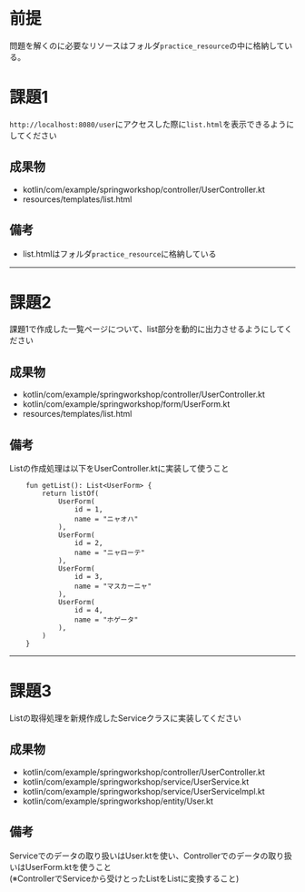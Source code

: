 # 前提

問題を解くのに必要なリソースはフォルダ`practice_resource`の中に格納している。  

# 課題1

`http://localhost:8080/user`にアクセスした際に`list.html`を表示できるようにしてください

## 成果物

* kotlin/com/example/springworkshop/controller/UserController.kt
* resources/templates/list.html

## 備考

* list.htmlはフォルダ`practice_resource`に格納している

---

# 課題2

課題1で作成した一覧ページについて、list部分を動的に出力させるようにしてください


## 成果物

* kotlin/com/example/springworkshop/controller/UserController.kt
* kotlin/com/example/springworkshop/form/UserForm.kt
* resources/templates/list.html

## 備考

Listの作成処理は以下をUserController.ktに実装して使うこと

```
    fun getList(): List<UserForm> {
        return listOf(
            UserForm(
                id = 1,
                name = "ニャオハ"
            ),
            UserForm(
                id = 2,
                name = "ニャローテ"
            ),
            UserForm(
                id = 3,
                name = "マスカーニャ"
            ),
            UserForm(
                id = 4,
                name = "ホゲータ"
            ),
        )
    }
```

---

# 課題3

Listの取得処理を新規作成したServiceクラスに実装してください 

## 成果物

* kotlin/com/example/springworkshop/controller/UserController.kt
* kotlin/com/example/springworkshop/service/UserService.kt
* kotlin/com/example/springworkshop/service/UserServiceImpl.kt
* kotlin/com/example/springworkshop/entity/User.kt

## 備考

Serviceでのデータの取り扱いはUser.ktを使い、Controllerでのデータの取り扱いはUserForm.ktを使うこと   
(※ControllerでServiceから受けとったList<User>をList<UserForm>に変換すること) 